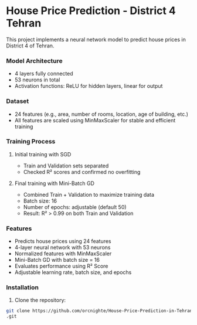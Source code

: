 # House Price Prediction - District 4 Tehran

This project implements a neural network model to predict house prices in District 4 of Tehran.  

### Model Architecture
- 4 layers fully connected  
- 53 neurons in total  
- Activation functions: ReLU for hidden layers, linear for output  

### Dataset
- 24 features (e.g., area, number of rooms, location, age of building, etc.)  
- All features are scaled using MinMaxScaler for stable and efficient training  

### Training Process
1. Initial training with SGD  
   - Train and Validation sets separated  
   - Checked R² scores and confirmed no overfitting  

2. Final training with Mini-Batch GD  
   - Combined Train + Validation to maximize training data  
   - Batch size: 16  
   - Number of epochs: adjustable (default 50)  
   - Result: R² > 0.99 on both Train and Validation  

### Features

- Predicts house prices using 24 features  
- 4-layer neural network with 53 neurons  
- Normalized features with MinMaxScaler  
- Mini-Batch GD with batch size = 16  
- Evaluates performance using R² Score  
- Adjustable learning rate, batch size, and epochs  

### Installation

1. Clone the repository:
```bash
git clone https://github.com/orcnighte/House-Price-Prediction-in-Tehran
.git
